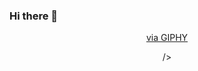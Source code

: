 ### Hi there 👋
<div id=header align="center">
  <ing src=<iframe src="https://giphy.com/embed/7lJKqGgUKDxfO" width="480" height="200" frameBorder="0" class="giphy-embed" allowFullScreen></iframe><p><a href="https://giphy.com/gifs/editor-movie-the-little-prince-7lJKqGgUKDxfO">via GIPHY</a></p> />
    
<!--
**JSRP00/JSRP00** is a ✨ _special_ ✨ repository because its `README.md` (this file) appears on your GitHub profile.

Here are some ideas to get you started:

- 🔭 I’m currently working on ...
- 🌱 I’m currently learning ...
- 👯 I’m looking to collaborate on ...
- 🤔 I’m looking for help with ...
- 💬 Ask me about ...
- 📫 How to reach me: ...
- 😄 Pronouns: ...
- ⚡ Fun fact: ...
-->
